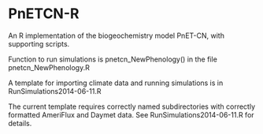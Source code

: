 PnETCN-R
========

An R implementation of the biogeochemistry model PnET-CN, with supporting scripts.

Function to run simulations is pnetcn_NewPhenology() in the file pnetcn_NewPhenology.R

A template for importing climate data and running simulations is in
RunSimulations2014-06-11.R

The current template requires correctly named subdirectories with correctly
formatted AmeriFlux and Daymet data. See RunSimulations2014-06-11.R for
details.
